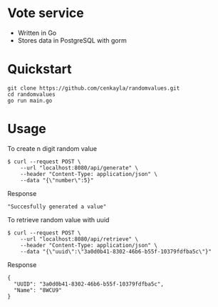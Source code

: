 # Vote service

- Written in Go
- Stores data in PostgreSQL with gorm

# Quickstart
```shell
git clone https://github.com/cenkayla/randomvalues.git
cd randomvalues
go run main.go
```
# Usage

To create n digit random value
```shell
$ curl --request POST \
	--url "localhost:8080/api/generate" \
	--header "Content-Type: application/json" \
	--data "{\"number\":5}"
```
Response
```shell
"Succesfully generated a value"
```

To retrieve random value with uuid
```shell
$ curl --request POST \
	--url "localhost:8080/api/retrieve" \
	--header "Content-Type: application/json" \
	--data "{\"uuid\":\"3a0d0b41-8302-46b6-b55f-10379fdfba5c\"}"
```
Response
```shell
{
  "UUID": "3a0d0b41-8302-46b6-b55f-10379fdfba5c",
  "Name": "8WCU9"
}
```

